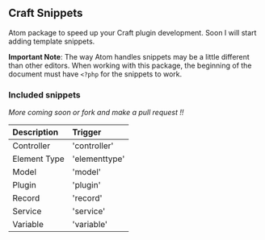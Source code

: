 ## Craft Snippets

Atom package to speed up your Craft plugin development. Soon I will start adding template snippets.

**Important Note**: The way Atom handles snippets may be a little different than other editors. When working with this
package, the beginning of the document must have `<?php` for the snippets to work.

### Included snippets

*More coming soon or fork and make a pull request !!*

| Description | Trigger |
| :---------------------- | :------------- |
| Controller | 'controller' |
| Element Type | 'elementtype' |
| Model | 'model' |
| Plugin | 'plugin' |
| Record | 'record' |
| Service | 'service' |
| Variable | 'variable' |
